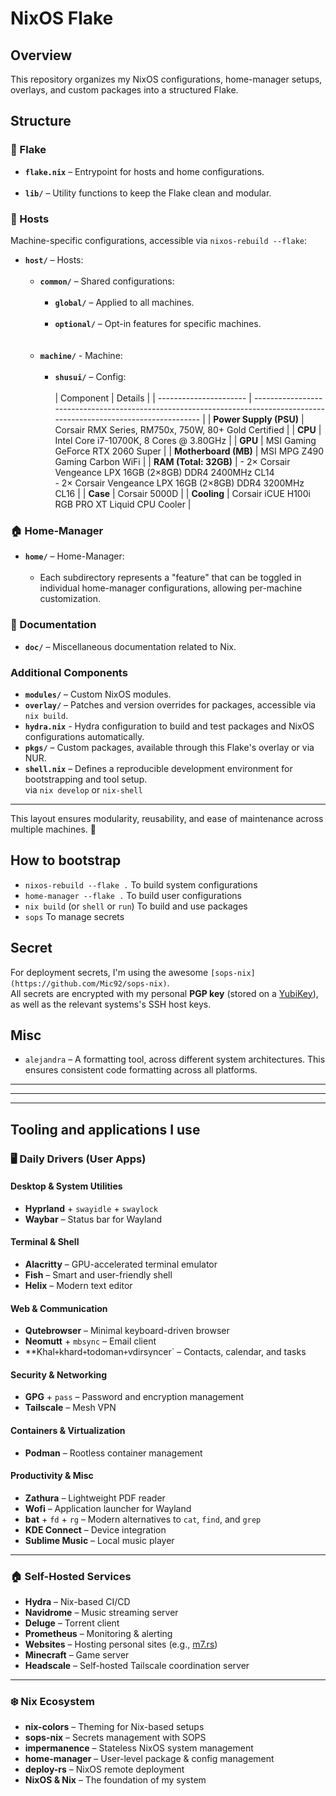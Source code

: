 # NixOS Flake

## Overview

This repository organizes my NixOS configurations, home-manager setups, overlays, and custom packages into a structured Flake.

## Structure

### 🌵 Flake

- **`flake.nix`** – Entrypoint for hosts and home configurations.
  <br>
  <br>
- **`lib/`** – Utility functions to keep the Flake clean and modular.

### 👤 Hosts

Machine-specific configurations, accessible via `nixos-rebuild --flake`:

- **`host/`** – Hosts:
  <br>
  <br>
  - **`common/`** – Shared configurations:
    <br>
    <br>
    - **`global/`** – Applied to all machines.
      <br>
      <br>
    - **`optional/`** – Opt-in features for specific machines.<br>
      <br>
      <br>
  - **`machine/`** - Machine:
    <br>
    <br>
    - **`shusui/`** – Config:
      <br>
      <br>
      | Component | Details |
      | ---------------------- | ------------------------------------------------------------------------------------------------------------------------ |
      | **Power Supply (PSU)** | Corsair RMX Series, RM750x, 750W, 80+ Gold Certified |
      | **CPU** | Intel Core i7-10700K, 8 Cores @ 3.80GHz |
      | **GPU** | MSI Gaming GeForce RTX 2060 Super |
      | **Motherboard (MB)** | MSI MPG Z490 Gaming Carbon WiFi |
      | **RAM (Total: 32GB)** | - 2× Corsair Vengeance LPX 16GB (2×8GB) DDR4 2400MHz CL14 <br> - 2× Corsair Vengeance LPX 16GB (2×8GB) DDR4 3200MHz CL16 |
      | **Case** | Corsair 5000D |
      | **Cooling** | Corsair iCUE H100i RGB PRO XT Liquid CPU Cooler |

### 🏠 Home-Manager

- **`home/`** – Home-Manager:
  <br>
  <br>
  - Each subdirectory represents a "feature" that can be toggled in individual home-manager configurations, allowing per-machine customization.

### 📄 Documentation

- **`doc/`** – Miscellaneous documentation related to Nix.

### Additional Components

- **`modules/`** – Custom NixOS modules.
- **`overlay/`** – Patches and version overrides for packages, accessible via `nix build`.
- **`hydra.nix`** - Hydra configuration to build and test packages and NixOS configurations automatically.
- **`pkgs/`** – Custom packages, available through this Flake's overlay or via NUR.
- **`shell.nix`** – Defines a reproducible development environment for bootstrapping and tool setup.\
   via `nix develop` or `nix-shell`

---

This layout ensures modularity, reusability, and ease of maintenance across multiple machines. 🚀

## How to bootstrap

- `nixos-rebuild --flake .` To build system configurations
- `home-manager --flake .` To build user configurations
- `nix build` (or `shell` or `run`) To build and use packages
- `sops` To manage secrets

## Secret

For deployment secrets, I'm using the awesome `[sops-nix](https://github.com/Mic92/sops-nix)`.\
All secrets are encrypted with my personal **PGP key** (stored on a [YubiKey](https://www.yubico.com/)), as well as the relevant systems's SSH host keys.

## Misc

- `alejandra` – A formatting tool, across different system architectures. This ensures consistent code formatting across all platforms.

---

---

---

## Tooling and applications I use

### 🖥️ Daily Drivers (User Apps)

#### Desktop & System Utilities

- **Hyprland** + `swayidle` + `swaylock`
- **Waybar** – Status bar for Wayland

#### Terminal & Shell

- **Alacritty** – GPU-accelerated terminal emulator
- **Fish** – Smart and user-friendly shell
- **Helix** – Modern text editor

#### Web & Communication

- **Qutebrowser** – Minimal keyboard-driven browser
- **Neomutt** + `mbsync` – Email client
- \*\*Khal`+`khard`+`todoman`+`vdirsyncer` – Contacts, calendar, and tasks

#### Security & Networking

- **GPG** + `pass` – Password and encryption management
- **Tailscale** – Mesh VPN

#### Containers & Virtualization

- **Podman** – Rootless container management

#### Productivity & Misc

- **Zathura** – Lightweight PDF reader
- **Wofi** – Application launcher for Wayland
- **bat** + `fd` + `rg` – Modern alternatives to `cat`, `find`, and `grep`
- **KDE Connect** – Device integration
- **Sublime Music** – Local music player

---

### 🏠 Self-Hosted Services

- **Hydra** – Nix-based CI/CD
- **Navidrome** – Music streaming server
- **Deluge** – Torrent client
- **Prometheus** – Monitoring & alerting
- **Websites** – Hosting personal sites (e.g., [m7.rs](https://m7.rs))
- **Minecraft** – Game server
- **Headscale** – Self-hosted Tailscale coordination server

---

### ❄️ Nix Ecosystem

- **nix-colors** – Theming for Nix-based setups
- **sops-nix** – Secrets management with SOPS
- **impermanence** – Stateless NixOS system management
- **home-manager** – User-level package & config management
- **deploy-rs** – NixOS remote deployment
- **NixOS & Nix** – The foundation of my system
